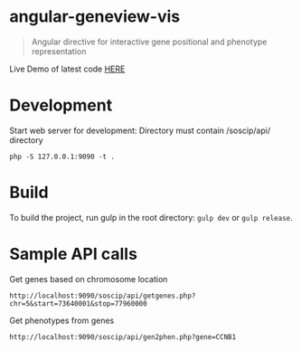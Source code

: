 
# angular-geneview-vis 
> Angular directive for interactive gene positional and phenotype representation

Live Demo of latest code [HERE](http://104.236.236.182/angular-geneview-vis/)
# Development

Start web server for development:
Directory must contain /soscip/api/ directory

```
php -S 127.0.0.1:9090 -t .
```

# Build

To build the project, run gulp in the root directory: `gulp dev` or `gulp release`. 

# Sample API calls

Get genes based on chromosome location

`http://localhost:9090/soscip/api/getgenes.php?chr=5&start=73640001&stop=77960000`

Get phenotypes from genes

`http://localhost:9090/soscip/api/gen2phen.php?gene=CCNB1`
